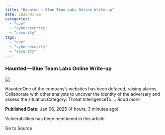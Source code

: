 ```yaml
---
title: "Haunted — Blue Team Labs Online Write-up"
date: 2025-01-06
categories: 
  - "cve"
  - "cybersecurity"
  - "security"
tags: 
  - "cve"
  - "cybersecurity"
  - "security"
---
```


### Haunted — Blue Team Labs Online Write-up

![](https://upload.cvefeed.io/news/22500/thumbnail.jpg)

HauntedOne of the company’s websites has been defaced, raising alarms. Collaborate with other analysts to uncover the identity of the adversary and assess the situation.Category: Threat IntelligenceTo ... _Read more_

**Published Date:** Jan 06, 2025 (4 hours, 3 minutes ago)

Vulnerabilities has been mentioned in this article.

Go to Source
